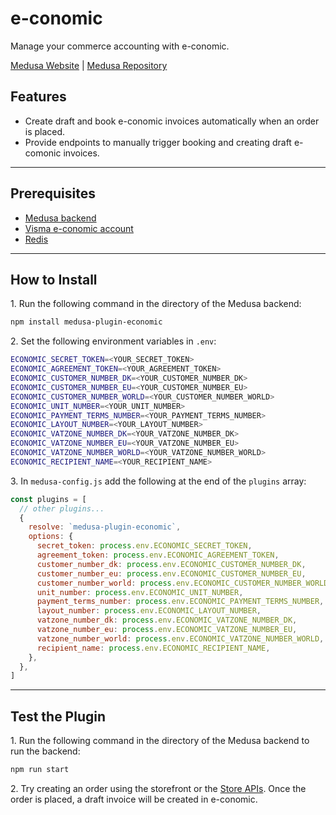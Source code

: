 # e-conomic

Manage your commerce accounting with e-conomic.

[Medusa Website](https://medusajs.com/) | [Medusa Repository](https://github.com/medusajs/medusa)

## Features

- Create draft and book e-conomic invoices automatically when an order is placed.
- Provide endpoints to manually trigger booking and creating draft e-comonic invoices.

---

## Prerequisites

- [Medusa backend](https://docs.medusajs.com/development/backend/install)
- [Visma e-conomic account](https://www.e-conomic.com/developer/connect)
- [Redis](https://docs.medusajs.com/development/backend/prepare-environment#redis)

---

## How to Install

1\. Run the following command in the directory of the Medusa backend:

  ```bash
  npm install medusa-plugin-economic
  ```

2\. Set the following environment variables in `.env`:

  ```bash
  ECONOMIC_SECRET_TOKEN=<YOUR_SECRET_TOKEN>
  ECONOMIC_AGREEMENT_TOKEN=<YOUR_AGREEMENT_TOKEN>
  ECONOMIC_CUSTOMER_NUMBER_DK=<YOUR_CUSTOMER_NUMBER_DK>
  ECONOMIC_CUSTOMER_NUMBER_EU=<YOUR_CUSTOMER_NUMBER_EU>
  ECONOMIC_CUSTOMER_NUMBER_WORLD=<YOUR_CUSTOMER_NUMBER_WORLD>
  ECONOMIC_UNIT_NUMBER=<YOUR_UNIT_NUMBER>
  ECONOMIC_PAYMENT_TERMS_NUMBER=<YOUR_PAYMENT_TERMS_NUMBER>
  ECONOMIC_LAYOUT_NUMBER=<YOUR_LAYOUT_NUMBER>
  ECONOMIC_VATZONE_NUMBER_DK=<YOUR_VATZONE_NUMBER_DK>
  ECONOMIC_VATZONE_NUMBER_EU=<YOUR_VATZONE_NUMBER_EU>
  ECONOMIC_VATZONE_NUMBER_WORLD=<YOUR_VATZONE_NUMBER_WORLD>
  ECONOMIC_RECIPIENT_NAME=<YOUR_RECIPIENT_NAME>
  ```

3\. In `medusa-config.js` add the following at the end of the `plugins` array:

  ```js
  const plugins = [
    // other plugins...
    {
      resolve: `medusa-plugin-economic`,
      options: {
        secret_token: process.env.ECONOMIC_SECRET_TOKEN,
        agreement_token: process.env.ECONOMIC_AGREEMENT_TOKEN,
        customer_number_dk: process.env.ECONOMIC_CUSTOMER_NUMBER_DK,
        customer_number_eu: process.env.ECONOMIC_CUSTOMER_NUMBER_EU,
        customer_number_world: process.env.ECONOMIC_CUSTOMER_NUMBER_WORLD,
        unit_number: process.env.ECONOMIC_UNIT_NUMBER,
        payment_terms_number: process.env.ECONOMIC_PAYMENT_TERMS_NUMBER,
        layout_number: process.env.ECONOMIC_LAYOUT_NUMBER,
        vatzone_number_dk: process.env.ECONOMIC_VATZONE_NUMBER_DK,
        vatzone_number_eu: process.env.ECONOMIC_VATZONE_NUMBER_EU,
        vatzone_number_world: process.env.ECONOMIC_VATZONE_NUMBER_WORLD,
        recipient_name: process.env.ECONOMIC_RECIPIENT_NAME,
      },
    },
  ]
  ```

---

## Test the Plugin

1\. Run the following command in the directory of the Medusa backend to run the backend:

  ```bash
  npm run start
  ```

2\. Try creating an order using the storefront or the [Store APIs](https://docs.medusajs.com/api/store#tag/Cart). Once the order is placed, a draft invoice will be created in e-conomic.
